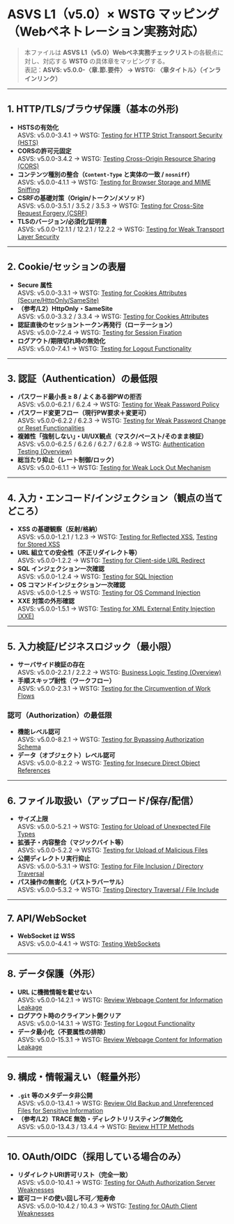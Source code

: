 # ASVS L1（v5.0）× WSTG マッピング（Webペネトレーション実務対応）
> 本ファイルは **ASVS L1（v5.0）Webペネ実務チェックリスト**の各観点に対し、対応する **WSTG** の具体章をマッピングする。  
> 表記：**ASVS: v5.0.0-〈章.節.要件〉 → WSTG: 〈章タイトル〉（インラインリンク）**

---

## 1. HTTP/TLS/ブラウザ保護（基本の外形)

- **HSTSの有効化**  
  ASVS: v5.0.0-3.4.1 → WSTG: [Testing for HTTP Strict Transport Security (HSTS)](https://owasp.org/www-project-web-security-testing-guide/latest/4-Web_Application_Security_Testing/02-Configuration_and_Deployment_Management_Testing/07-Testing_for_HTTP_Strict_Transport_Security)
- **CORSの許可元固定**  
  ASVS: v5.0.0-3.4.2 → WSTG: [Testing Cross-Origin Resource Sharing (CORS)](https://owasp.org/www-project-web-security-testing-guide/latest/4-Web_Application_Security_Testing/11-Client-side_Testing/13-Testing_Cross_Origin_Resource_Sharing)
- **コンテンツ種別の整合（`Content-Type` と実体の一致 / `nosniff`）**  
  ASVS: v5.0.0-4.1.1 → WSTG: [Testing for Browser Storage and MIME Sniffing](https://owasp.org/www-project-web-security-testing-guide/latest/4-Web_Application_Security_Testing/11-Client-side_Testing/08-Testing_for_Browser_Storage_and_MIME_Sniffing)
- **CSRFの基礎対策（Origin/トークン/メソッド）**  
  ASVS: v5.0.0-3.5.1 / 3.5.2 / 3.5.3 → WSTG: [Testing for Cross-Site Request Forgery (CSRF)](https://owasp.org/www-project-web-security-testing-guide/latest/4-Web_Application_Security_Testing/06-Session_Management_Testing/05-Testing_for_Cross_Site_Request_Forgery)
- **TLSのバージョン/必須化/証明書**  
  ASVS: v5.0.0-12.1.1 / 12.2.1 / 12.2.2 → WSTG: [Testing for Weak Transport Layer Security](https://owasp.org/www-project-web-security-testing-guide/latest/4-Web_Application_Security_Testing/02-Configuration_and_Deployment_Management_Testing/01-Testing_for_Weak_Transport_Layer_Security)

---

## 2. Cookie/セッションの表層

- **Secure 属性**  
  ASVS: v5.0.0-3.3.1 → WSTG: [Testing for Cookies Attributes (Secure/HttpOnly/SameSite)](https://owasp.org/www-project-web-security-testing-guide/latest/4-Web_Application_Security_Testing/06-Session_Management_Testing/02-Testing_for_Cookies_Attributes)
- **（参考/L2）HttpOnly・SameSite**  
  ASVS: v5.0.0-3.3.2 / 3.3.4 → WSTG: [Testing for Cookies Attributes](https://owasp.org/www-project-web-security-testing-guide/latest/4-Web_Application_Security_Testing/06-Session_Management_Testing/02-Testing_for_Cookies_Attributes)
- **認証直後のセッショントークン再発行（ローテーション）**  
  ASVS: v5.0.0-7.2.4 → WSTG: [Testing for Session Fixation](https://owasp.org/www-project-web-security-testing-guide/latest/4-Web_Application_Security_Testing/06-Session_Management_Testing/03-Testing_for_Session_Fixation)
- **ログアウト/期限切れ時の無効化**  
  ASVS: v5.0.0-7.4.1 → WSTG: [Testing for Logout Functionality](https://owasp.org/www-project-web-security-testing-guide/latest/4-Web_Application_Security_Testing/06-Session_Management_Testing/06-Testing_for_Logout_Functionality)

---

## 3. 認証（Authentication）の最低限

- **パスワード最小長 ≥ 8 / よくある弱PWの拒否**  
  ASVS: v5.0.0-6.2.1 / 6.2.4 → WSTG: [Testing for Weak Password Policy](https://owasp.org/www-project-web-security-testing-guide/latest/4-Web_Application_Security_Testing/04-Authentication_Testing/07-Testing_for_Weak_Password_Policy)
- **パスワード変更フロー（現行PW要求＋変更可）**  
  ASVS: v5.0.0-6.2.2 / 6.2.3 → WSTG: [Testing for Weak Password Change or Reset Functionalities](https://owasp.org/www-project-web-security-testing-guide/latest/4-Web_Application_Security_Testing/04-Authentication_Testing/09-Testing_for_Weak_Password_Change_or_Reset_Functionalities)
- **複雑性「強制しない」・UI/UX観点（マスク/ペースト/そのまま検証）**  
  ASVS: v5.0.0-6.2.5 / 6.2.6 / 6.2.7 / 6.2.8 → WSTG: [Authentication Testing (Overview)](https://owasp.org/www-project-web-security-testing-guide/latest/4-Web_Application_Security_Testing/04-Authentication_Testing/README)
- **総当たり抑止（レート制御/ロック）**  
  ASVS: v5.0.0-6.1.1 → WSTG: [Testing for Weak Lock Out Mechanism](https://owasp.org/www-project-web-security-testing-guide/latest/4-Web_Application_Security_Testing/04-Authentication_Testing/03-Testing_for_Weak_Lock_Out_Mechanism)

---

## 4. 入力・エンコード/インジェクション（観点の当てどころ）

- **XSS の基礎観察（反射/格納）**  
  ASVS: v5.0.0-1.2.1 / 1.2.3 → WSTG: [Testing for Reflected XSS](https://owasp.org/www-project-web-security-testing-guide/latest/4-Web_Application_Security_Testing/07-Input_Validation_Testing/01-Testing_for_Reflected_Cross_Site_Scripting), [Testing for Stored XSS](https://owasp.org/www-project-web-security-testing-guide/latest/4-Web_Application_Security_Testing/07-Input_Validation_Testing/02-Testing_for_Stored_Cross_Site_Scripting)
- **URL 組立ての安全性（不正リダイレクト等）**  
  ASVS: v5.0.0-1.2.2 → WSTG: [Testing for Client-side URL Redirect](https://owasp.org/www-project-web-security-testing-guide/latest/4-Web_Application_Security_Testing/11-Client-side_Testing/09-Testing_for_Client-side_URL_Redirect)
- **SQL インジェクション一次確認**  
  ASVS: v5.0.0-1.2.4 → WSTG: [Testing for SQL Injection](https://owasp.org/www-project-web-security-testing-guide/latest/4-Web_Application_Security_Testing/07-Input_Validation_Testing/05-Testing_for_SQL_Injection)
- **OS コマンドインジェクション一次確認**  
  ASVS: v5.0.0-1.2.5 → WSTG: [Testing for OS Command Injection](https://owasp.org/www-project-web-security-testing-guide/latest/4-Web_Application_Security_Testing/07-Input_Validation_Testing/10-Testing_for_OS_Command_Injection)
- **XXE 対策の外形確認**  
  ASVS: v5.0.0-1.5.1 → WSTG: [Testing for XML External Entity Injection (XXE)](https://owasp.org/www-project-web-security-testing-guide/latest/4-Web_Application_Security_Testing/07-Input_Validation_Testing/23-Testing_for_XML_External_Entity_Injection)

---

## 5. 入力検証/ビジネスロジック（最小限）

- **サーバサイド検証の存在**  
  ASVS: v5.0.0-2.2.1 / 2.2.2 → WSTG: [Business Logic Testing (Overview)](https://owasp.org/www-project-web-security-testing-guide/latest/4-Web_Application_Security_Testing/10-Business_Logic_Testing/README)
- **手順スキップ耐性（ワークフロー）**  
  ASVS: v5.0.0-2.3.1 → WSTG: [Testing for the Circumvention of Work Flows](https://owasp.org/www-project-web-security-testing-guide/latest/4-Web_Application_Security_Testing/10-Business_Logic_Testing/06-Testing_for_the_Circumvention_of_Work_Flows)

### 認可（Authorization）の最低限

- **機能レベル認可**  
  ASVS: v5.0.0-8.2.1 → WSTG: [Testing for Bypassing Authorization Schema](https://owasp.org/www-project-web-security-testing-guide/latest/4-Web_Application_Security_Testing/05-Authorization_Testing/02-Testing_for_Bypassing_Authorization_Schema)
- **データ（オブジェクト）レベル認可**  
  ASVS: v5.0.0-8.2.2 → WSTG: [Testing for Insecure Direct Object References](https://owasp.org/www-project-web-security-testing-guide/latest/4-Web_Application_Security_Testing/05-Authorization_Testing/04-Testing_for_Insecure_Direct_Object_References)

---

## 6. ファイル取扱い（アップロード/保存/配信）

- **サイズ上限**  
  ASVS: v5.0.0-5.2.1 → WSTG: [Testing for Upload of Unexpected File Types](https://owasp.org/www-project-web-security-testing-guide/latest/4-Web_Application_Security_Testing/08-File_Upload_Testing/01-Testing_for_Upload_of_Unexpected_File_Types)
- **拡張子・内容整合（マジックバイト等）**  
  ASVS: v5.0.0-5.2.2 → WSTG: [Testing for Upload of Malicious Files](https://owasp.org/www-project-web-security-testing-guide/latest/4-Web_Application_Security_Testing/08-File_Upload_Testing/02-Testing_for_Upload_of_Malicious_Files)
- **公開ディレクトリ実行抑止**  
  ASVS: v5.0.0-5.3.1 → WSTG: [Testing for File Inclusion / Directory Traversal](https://owasp.org/www-project-web-security-testing-guide/latest/4-Web_Application_Security_Testing/05-Authorization_Testing/01-Testing_Directory_Traversal_File_Include)
- **パス操作の無害化（パストラバーサル）**  
  ASVS: v5.0.0-5.3.2 → WSTG: [Testing Directory Traversal / File Include](https://owasp.org/www-project-web-security-testing-guide/latest/4-Web_Application_Security_Testing/05-Authorization_Testing/01-Testing_Directory_Traversal_File_Include)

---

## 7. API/WebSocket

- **WebSocket は WSS**  
  ASVS: v5.0.0-4.4.1 → WSTG: [Testing WebSockets](https://owasp.org/www-project-web-security-testing-guide/latest/4-Web_Application_Security_Testing/11-Client-side_Testing/12-Testing_WebSockets)

---

## 8. データ保護（外形）

- **URL に機微情報を載せない**  
  ASVS: v5.0.0-14.2.1 → WSTG: [Review Webpage Content for Information Leakage](https://owasp.org/www-project-web-security-testing-guide/latest/4-Web_Application_Security_Testing/01-Information_Gathering/05-Review_Webpage_Content_for_Information_Leakage)
- **ログアウト時のクライアント側クリア**  
  ASVS: v5.0.0-14.3.1 → WSTG: [Testing for Logout Functionality](https://owasp.org/www-project-web-security-testing-guide/latest/4-Web_Application_Security_Testing/06-Session_Management_Testing/06-Testing_for_Logout_Functionality)
- **データ最小化（不要属性の排除）**  
  ASVS: v5.0.0-15.3.1 → WSTG: [Review Webpage Content for Information Leakage](https://owasp.org/www-project-web-security-testing-guide/latest/4-Web_Application_Security_Testing/01-Information_Gathering/05-Review_Webpage_Content_for_Information_Leakage)

---

## 9. 構成・情報漏えい（軽量外形）

- **`.git` 等のメタデータ非公開**  
  ASVS: v5.0.0-13.4.1 → WSTG: [Review Old Backup and Unreferenced Files for Sensitive Information](https://owasp.org/www-project-web-security-testing-guide/latest/4-Web_Application_Security_Testing/01-Information_Gathering/06-Review_Old_Backups_and_Unreferenced_Files_for_Sensitive_Information)
- **（参考/L2）TRACE 無効・ディレクトリリスティング無効化**  
  ASVS: v5.0.0-13.4.3 / 13.4.4 → WSTG: [Review HTTP Methods](https://owasp.org/www-project-web-security-testing-guide/latest/4-Web_Application_Security_Testing/02-Configuration_and_Deployment_Management_Testing/05-Review_HTTP_Methods)

---

## 10. OAuth/OIDC（採用している場合のみ）

- **リダイレクトURI許可リスト（完全一致）**  
  ASVS: v5.0.0-10.4.1 → WSTG: [Testing for OAuth Authorization Server Weaknesses](https://owasp.org/www-project-web-security-testing-guide/latest/4-Web_Application_Security_Testing/12-API_Testing/03-Testing_for_OAuth_Authorization_Server)
- **認可コードの使い回し不可／短寿命**  
  ASVS: v5.0.0-10.4.2 / 10.4.3 → WSTG: [Testing for OAuth Client Weaknesses](https://owasp.org/www-project-web-security-testing-guide/latest/4-Web_Application_Security_Testing/12-API_Testing/04-Testing_for_OAuth_Client)